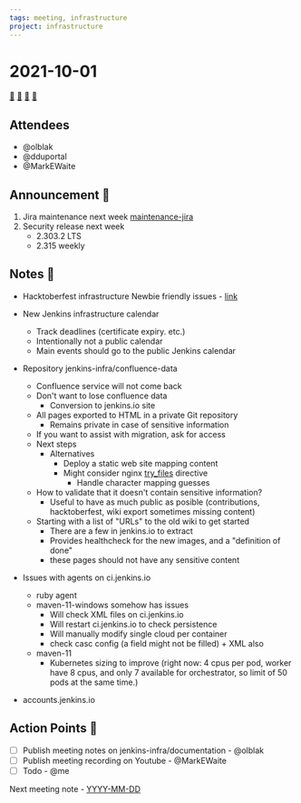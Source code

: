 ```yaml
---
tags: meeting, infrastructure
project: infrastructure
---
```

<!-- markdownlint-disable MD026-->

# 2021-10-01

[:movie_camera:](https://zoom.us/j/92454301214?pwd=aEVoUi9EanpaakN3L1ZxRlpDQk5Ddz09)
[:calendar:](https://jenkins.io/event-calendar/)
[:speech_balloon:](https://jenkins.io/chat/#jenkins-infra)
[:email:](https://groups.google.com/g/jenkins-infra)

## Attendees

* @olblak 
* @dduportal 
* @MarkEWaite 

## Announcement :loudspeaker:

1. Jira maintenance next week [maintenance-jira](https://status.jenkins.io/issues/2021-10-05-maintenance-jira-rds/)
2. Security release next week
    * 2.303.2 LTS
    * 2.315 weekly

## Notes :book:

* Hacktoberfest infrastructure Newbie friendly issues - [link](https://issues.jenkins.io/browse/INFRA-3074?jql=project%20%3D%20INFRA%20AND%20status%20in%20(Open%2C%20%22In%20Progress%22%2C%20Reopened)%20AND%20labels%20%3D%20newbie-friendly)
* New Jenkins infrastructure calendar
    * Track deadlines (certificate expiry. etc.)
    * Intentionally not a public calendar
    * Main events should go to the public Jenkins calendar
* Repository jenkins-infra/confluence-data
    * Confluence service will not come back
    * Don't want to lose confluence data
        * Conversion to jenkins.io site
    * All pages exported to HTML in a private Git repository
        * Remains private in case of sensitive information
    * If you want to assist with migration, ask for access
    * Next steps
        * Alternatives
            * Deploy a static web site mapping content
            * Might consider nginx [try_files](http://nginx.org/en/docs/http/ngx_http_core_module.html#try_files) directive
                * Handle character mapping guesses
	* How to validate  that it doesn't contain sensitive information?
	    * Useful to have as much public as posible (contributions, hacktoberfest, wiki export sometimes missing content)
	* Starting with a list of "URLs" to the old wiki to get started
	    * There are a few in jenkins.io to extract
	    * Provides healthcheck for the new images, and a "definition of done"
	    * these pages should not have any sensitive content
     
* Issues with agents on ci.jenkins.io
	* ruby agent
	* maven-11-windows somehow has issues
	    * Will check XML files on ci.jenkins.io
	    * Will restart ci.jenkins.io to check persistence
	    * Will manually modify single cloud per container
	    * check casc config (a field might not be filled) + XML also
    * maven-11
        * Kubernetes sizing to improve (right now: 4 cpus per pod, worker have 8 cpus, and only 7 available for orchestrator, so limit of 50 pods at the same time.)
* accounts.jenkins.io 


## Action Points :muscle:

* [ ] Publish meeting notes on jenkins-infra/documentation - @olblak 
* [ ] Publish meeting recording on Youtube - @MarkEWaite 
* [ ] Todo - @me

Next meeting note - [YYYY-MM-DD](https://hackmd.io/xxx) 